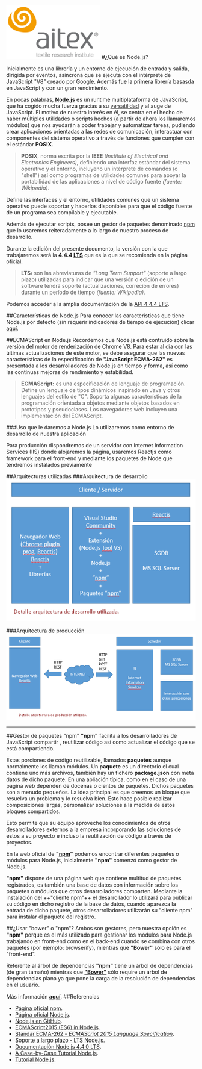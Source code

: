 ![logo_aitex.png](images/logo_aitex_min.png "Logotipo de Aitex")
#¿Qué es Node.js?

Inicialmente es una librería y un entorno de ejecución de entrada y salida, dirigida por eventos, asíncrona que se ejecuta con el intérprete de JavaScript "V8" creado por Google. Además fue la primera librería basasda en JavaScript y con un gran rendimiento.

En pocas palabras, **[Node.js][webNode]** es un runtime multiplataforma de JavaScript, que ha cogido mucha fuerza gracias a su [versatilidad] y al auge de JavaScript. El motivo de nuestro interés en él, se centra en el hecho de haber múltiples utilidades o scripts hechos (a partir de ahora los llamaremos módulos) que nos ayudarán a poder trabajar y automatizar tareas, pudiendo crear aplicaciones orientadas a las redes de comunicación, interactuar con componentes del sistema operativo a través de funciones que cumplen con el estándar **POSIX**.

> **POSIX**, norma escrita por la **IEEE** _(Institute of Electrical and Electronics Engineers)_, definiendo una interfaz estándar del sistema operativo y el entorno, incluyeno un intérprete de comandos (o "shell") así como programas de utilidades comunes para apoyar la portabilidad de las aplicaciones a nivel de código fuente *(fuente: Wikipedia)*.

Define las interfaces y el entorno, utilidades comunes que un sistema operativo puede soportar y hacerlos disponibles para que el código fuente de un programa sea compilable y ejecutable.

Además de ejecutar scripts, posee un gestor de paquetes denominado [npm] que lo usaremos reiteradamente a lo largo de nuestro proceso de desarrollo.

Durante la edición del presente documento, la versión con la que trabajaremos será la **4.4.4 [LTS][enLTS]** que es la que se recomienda en la página oficial.

>**LTS:** son las abreviaturas de *"Long Term Support"* (soporte a largo plazo) utilizadas para indicar que una versión o edición de un software tendrá soporte (actualizaciones, correción de errores) durante un período de tiempo *(fuente: Wikipedia).*

Podemos acceder a la amplia documentación de la [API 4.4.4 LTS][docApiNode].

##Características de Node.js
Para conocer las características que tiene Node.js por defecto (sin requerir indicadores de tiempo de ejecución) clicar [aquí][linkECMAScript].  


##ECMAScript en Node.js
Recordemos que Node.js está contruido sobre la versión del motor de renderización de Chrome V8. Para estar al día con las últimas actualizaciones de este motor, se debe asegurar que las nuevas características de la especificación de **"JavaScript ECMA-262"** es presentada a los desarrolladores de Node.js en tiempo y forma, así como las contínuas mejoras de rendimiento y estabilidad.

>**ECMAScript:** es una especificación de lenguaje de programación. Define un lenguaje de tipos dinámicos inspirado en Java y otros lenguajes del estilo de "C". Soporta algunas características de la programación orientada a objetos mediante objetos basados en prototipos y pseudoclases. Los navegadores web incluyen una implementación del ECMAScript.  

###Uso que le daremos a Node.js
Lo utilizaremos como entorno de desarrollo de nuestra aplicación 

Para producción dispondremos de un servidor con Internet Information Services (IIS) donde alojaremos la página, usaremos Reactjs como framework para el front-end y mediante los paquetes de Node que tendremos instalados previamente

##Arquitecturas utilizadas
###Arquitectura de desarrollo
![arquitectura_desarrollo.png](images/arquitectura_desarrollo.png)

###Arquitectura de producción
![arquitectura_produccion.png](images/arquitectura_produccion.png)
***
##Gestor de paquetes "npm"
**"npm"** facilita a los desarrolladores de JavaScript compartir , reutilizar código así como actualizar el código que se está compartiendo.  

Estas porciones de código reutilizable, llamados **paquetes** aunque  normalmente los llaman módulos. Un **paquete** es un directorio el cual contiene uno más archivos, también hay un fichero **package.json** con meta datos de dicho paquete. En una apliación típica, como en el caso de una página web dependen de docenas o cientos de paquetes. Dichos paquetes son a menudo pequeños. La idea principal es que creemos un bloque que resuelva un problema y lo resuelva bien. Esto hace posible realizar composiciones largas, personalizar soluciones a la medida de estos bloques compartidos.   

Esto permite que su equipo aproveche los conocimientos de otros desarrolladores externos a la empresa incorporando las soluciones de estos a su proyecto e incluso la reutilización de código a través de proyectos.  

En la web oficial de **"[npm]"** podemos encontrar diferentes paquetes o módulos para Node.js, inicialmente **"npm"** comenzó como gestor de Node.js.  

**"npm"** dispone de una página web que contiene multitud de paquetes registrados, es también una base de datos con información sobre los paquetes o módulos que otros desarrolladores comparten. Mediante la instalación del ++"cliente npm"++ el desarrollador lo utilizará para publicar su código en dicho registro de la base de datos, cuando aparezca la entrada de dicho paquete, otros desarrolladores utilizarán su "cliente npm" para instalar el paquete del registro. 

##¿Usar "bower" o "npm"?
Ambos son gestores, pero nuestra opción es **"npm"** porque es el más utilizado para gestionar los módulos para Node.js trabajando en front-end como en el back-end cuando se combina con otros paquetes (por ejemplo: browserify), mientras que **"Bower"** sólo es para el "front-end". 

Referente al árbol de dependencias **"npm"** tiene un árbol de dependencias (de gran tamaño) mientras que **["Bower"][webBower]** sólo require un árbol de dependencias plana ya que pone la carga de la resolución de dependencias en el usuario.  

Más información **[aquí][bowerVSnpm]**.
##Referencias
+ [Página oficial npm](https://docs.npmjs.com/getting-started/what-is-npm).
+ [Página oficial Node.js](https://nodejs.org/en/).
+ [Node.js en GitHub](https://github.com/nodejs/nodejs.org).
+ [ECMAScript2015 (ES6) in Node.js](https://nodejs.org/en/docs/es6/).
+ [Standar ECMA-262 - *ECMAScript 2015 Language Specification*](http://www.ecma-international.org/publications/standards/Ecma-262.htm).
+ [Soporte a largo plazo - LTS Node.js](https://github.com/nodejs/LTS#lts_schedule).
+ [Documentación Node.js 4.4.0 LTS](https://nodejs.org/dist/latest-v4.x/docs/api/).
+ [A Case-by-Case Tutorial Node.js](https://www.toptal.com/nodejs/why-the-hell-would-i-use-node-js).
+ [Tutorial Node.js](http://www.tutorialspoint.com/nodejs).

<!--  Referencias y enlaces a las fuentes -->
[webNode]:https://nodejs.org/en/
[versatilidad]:http://www.nodehispano.com/2011/11/que-es-node-js-nodejs/
[npm]:https://www.npmjs.com/
[enLTS]:https://github.com/nodejs/LTS#lts_schedule
[linkECMAScript]:https://nodejs.org/en/docs/es6/
[docApiNode]:https://nodejs.org/dist/latest-v4.x/docs/api/
[bowerVSnpm]:http://stackoverflow.com/questions/18641899/what-is-the-difference-between-bower-and-npm
[webBower]:https://www.npmjs.com/package/bower
